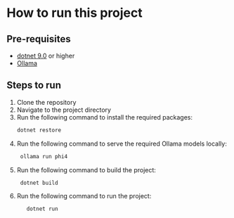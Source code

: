 ﻿# How to run this project

## Pre-requisites
- [dotnet 9.0](https://dotnet.microsoft.com/en-us/download/dotnet/9.0) or higher
- [Ollama](https://ollama.com/)

## Steps to run
1. Clone the repository
2. Navigate to the project directory
3. Run the following command to install the required packages:
   ```bash
   dotnet restore
   ```
4. Run the following command to serve the required Ollama models locally:
   ```bash
    ollama run phi4
    ```
5. Run the following command to build the project:
   ```bash
    dotnet build
    ```
6. Run the following command to run the project:
    ```bash
       dotnet run
    ```